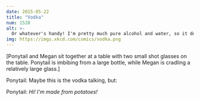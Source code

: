 ```yaml
---
date: 2015-05-22
title: "Vodka"
num: 1528
alt: >-
  Or whatever's handy! I'm pretty much pure alcohol and water, so it doesn't really matter!
img: https://imgs.xkcd.com/comics/vodka.png
---
```

[Ponytail and Megan sit together at a table with two small shot glasses on the table. Ponytail is imbibing from a large bottle, while Megan is cradling a relatively large glass.]

Ponytail: Maybe this is the vodka talking, but:

Ponytail: *Hi! I'm made from potatoes!*